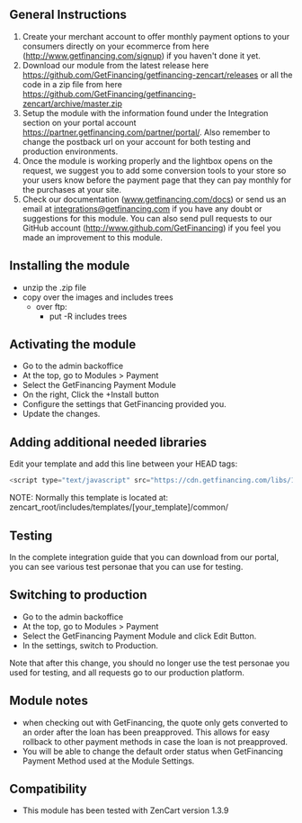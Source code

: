 General Instructions
-----------------------------
1. Create your merchant account to offer monthly payment options to your consumers directly on your ecommerce from here (http://www.getfinancing.com/signup) if you haven't done it yet.
2. Download our module from the latest release here https://github.com/GetFinancing/getfinancing-zencart/releases or all the code in a zip file from here https://github.com/GetFinancing/getfinancing-zencart/archive/master.zip
3. Setup the module with the information found under the Integration section on your portal account https://partner.getfinancing.com/partner/portal/. Also remember to change the postback url on your account for both testing and production environments. 
4. Once the module is working properly and the lightbox opens on the request, we suggest you to add some conversion tools to your store so your users know before the payment page that they can pay monthly for the purchases at your site. 
5. Check our documentation (www.getfinancing.com/docs) or send us an email at integrations@getfinancing.com if you have any doubt or suggestions for this module. You can also send pull requests to our GitHub account (http://www.github.com/GetFinancing) if you feel you made an improvement to this module.

Installing the module
---------------------

- unzip the .zip file
- copy over the images and includes trees
  - over ftp:
    - put -R includes trees

Activating the module
---------------------
 - Go to the admin backoffice
 - At the top, go to Modules > Payment
 - Select the GetFinancing Payment Module
 - On the right, Click the +Install button
 - Configure the settings that GetFinancing provided you.
 - Update the changes.

Adding additional needed libraries
----------------------------------

Edit your template and add this line between your HEAD tags:

```javascript
<script type="text/javascript" src="https://cdn.getfinancing.com/libs/1.0/getfinancing.js"></script>
```

NOTE: Normally this template is located at:
zencart_root/includes/templates/[your_template]/common/

Testing
-------

In the complete integration guide that you can download from our portal,
you can see various test personae that you can use for testing.

Switching to production
-----------------------

 - Go to the admin backoffice
 - At the top, go to Modules > Payment
 - Select the GetFinancing Payment Module and click Edit Button.
 - In the settings, switch to Production.

Note that after this change, you should no longer use the test personae you
used for testing, and all requests go to our production platform.

Module notes
------------
 - when checking out with GetFinancing, the quote only gets converted to
   an order after the loan has been preapproved.  This allows for easy
   rollback to other payment methods in case the loan is not preapproved.
 - You will be able to change the default order status when GetFinancing
   Payment Method used at the Module Settings.

Compatibility
-------------
 - This module has been tested with ZenCart version 1.3.9

